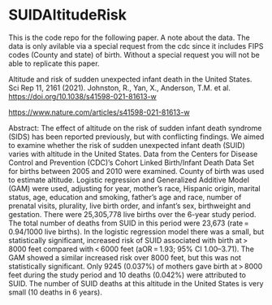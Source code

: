 # SUIDAltitudeRisk
This is the code repo for the following paper. A note about the data.  The data is only avilable via a special request from the cdc since it includes FIPS codes (County and state) of birth.  Without a special request you will not be able to replicate this paper.

Altitude and risk of sudden unexpected infant death in the United States. Sci Rep 11, 2161 (2021). 
Johnston, R., Yan, X., Anderson, T.M. et al. https://doi.org/10.1038/s41598-021-81613-w


https://www.nature.com/articles/s41598-021-81613-w

Abstract:
The effect of altitude on the risk of sudden infant death syndrome (SIDS) has been reported previously, but with conflicting findings. We aimed to examine whether the risk of sudden unexpected infant death (SUID) varies with altitude in the United States. Data from the Centers for Disease Control and Prevention (CDC)’s Cohort Linked Birth/Infant Death Data Set for births between 2005 and 2010 were examined. County of birth was used to estimate altitude. Logistic regression and Generalized Additive Model (GAM) were used, adjusting for year, mother’s race, Hispanic origin, marital status, age, education and smoking, father’s age and race, number of prenatal visits, plurality, live birth order, and infant’s sex, birthweight and gestation. There were 25,305,778 live births over the 6-year study period. The total number of deaths from SUID in this period were 23,673 (rate = 0.94/1000 live births). In the logistic regression model there was a small, but statistically significant, increased risk of SUID associated with birth at > 8000 feet compared with < 6000 feet (aOR = 1.93; 95% CI 1.00–3.71). The GAM showed a similar increased risk over 8000 feet, but this was not statistically significant. Only 9245 (0.037%) of mothers gave birth at > 8000 feet during the study period and 10 deaths (0.042%) were attributed to SUID. The number of SUID deaths at this altitude in the United States is very small (10 deaths in 6 years).
